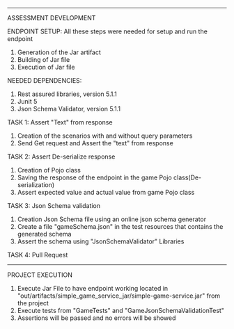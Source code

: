 ****
ASSESSMENT DEVELOPMENT

ENDPOINT SETUP:
All these steps were needed for setup and run the endpoint
1. Generation of the Jar artifact
2. Building of Jar file
3. Execution of Jar file

NEEDED DEPENDENCIES:
1. Rest assured libraries, version 5.1.1
2. Junit 5
3. Json Schema Validator, version 5.1.1

TASK 1:
Assert "Text" from response
1. Creation of the scenarios with and without query parameters
2. Send Get request and Assert the "text" from response


TASK 2:
Assert De-serialize response
1. Creation of Pojo class
2. Saving the response of the endpoint in the game Pojo class(De-serialization)
3. Assert expected value and actual value from game Pojo class

TASK 3:
Json Schema validation
1. Creation Json Schema file using an online json schema generator
2. Create a file "gameSchema.json" in the test resources that contains the generated schema
3. Assert the schema using "JsonSchemaValidator" Libraries 

TASK 4:
Pull Request

****
PROJECT EXECUTION
1. Execute Jar File to have endpoint working located in "out/artifacts/simple_game_service_jar/simple-game-service.jar" from the project
2. Execute tests from "GameTests" and "GameJsonSchemaValidationTest"
3. Assertions will be passed and no errors will be showed 



